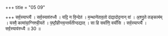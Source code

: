 +++
title = "05 09"

+++
सर्व॒स्याप्त्यै॑ । सर्व॒स्याव॑रुध्यै । यदि॒ न वि॒न्देत॑ । म॒न्थाने॑ताव॒तो द॑द्यादोद॒नान् वा॑ । अ॒श्नु॒ते तङ्काम॑म् । यस्मै॒  कामा॑या॒ग्निश्ची॒यते॑ । प॒ष्ठौ॒हीन्त्व॒न्तर्व॑तीन्दद्यात् । सा हि सर्वा॑णि॒ वयाँ॑सि । सर्व॒स्याप्त्यै॑ । सर्व॒स्याव॑रुध्यै ॥ 30 ॥

